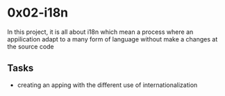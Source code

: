 # 0x02-i18n
  In this project, it is all about i18n which mean a process where an appilication adapt to a many form of language without make a changes at the source code


## Tasks
+ creating an apping with the different use of internationalization
